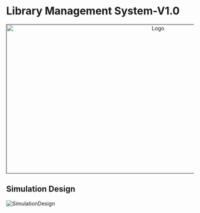 # Library Management System-V1.0
  <div align="center">
  <a href="">
    <img src="(https://github.com/ahmedatef1496/NTI/blob/main/Library%20Management%20System/pic/lms_mm.PNG)" alt="Logo" width="800" height="400">
  </a>
  </div>
  
  
  

   ## Simulation Design
![SimulationDesign]((https://github.com/ahmedatef1496/NTI/blob/main/Library%20Management%20System/pic/lms_db.PNG)https://github.com/ahmedatef1496/NTI/blob/main/Library%20Management%20System/pic/lms_db.PNG)
